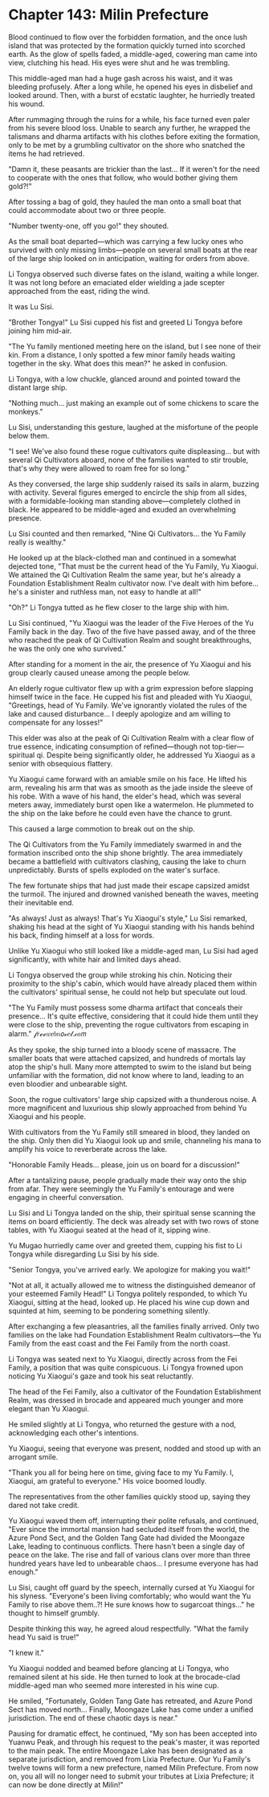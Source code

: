 # Chapter 143: Milin Prefecture

Blood continued to flow over the forbidden formation, and the once lush island that was protected by the formation quickly turned into scorched earth. As the glow of spells faded, a middle-aged, cowering man came into view, clutching his head. His eyes were shut and he was trembling.

This middle-aged man had a huge gash across his waist, and it was bleeding profusely. After a long while, he opened his eyes in disbelief and looked around. Then, with a burst of ecstatic laughter, he hurriedly treated his wound.

After rummaging through the ruins for a while, his face turned even paler from his severe blood loss. Unable to search any further, he wrapped the talismans and dharma artifacts with his clothes before exiting the formation, only to be met by a grumbling cultivator on the shore who snatched the items he had retrieved.

"Damn it, these peasants are trickier than the last... If it weren't for the need to cooperate with the ones that follow, who would bother giving them gold?!"

After tossing a bag of gold, they hauled the man onto a small boat that could accommodate about two or three people.

"Number twenty-one, off you go!" they shouted.

As the small boat departed—which was carrying a few lucky ones who survived with only missing limbs—people on several small boats at the rear of the large ship looked on in anticipation, waiting for orders from above.

Li Tongya observed such diverse fates on the island, waiting a while longer. It was not long before an emaciated elder wielding a jade scepter approached from the east, riding the wind.

It was Lu Sisi.

"Brother Tongya!" Lu Sisi cupped his fist and greeted Li Tongya before joining him mid-air.

"The Yu family mentioned meeting here on the island, but I see none of their kin. From a distance, I only spotted a few minor family heads waiting together in the sky. What does this mean?" he asked in confusion.

Li Tongya, with a low chuckle, glanced around and pointed toward the distant large ship.

"Nothing much... just making an example out of some chickens to scare the monkeys."

Lu Sisi, understanding this gesture, laughed at the misfortune of the people below them.

"I see! We've also found these rogue cultivators quite displeasing... but with several Qi Cultivators aboard, none of the families wanted to stir trouble, that's why they were allowed to roam free for so long."

As they conversed, the large ship suddenly raised its sails in alarm, buzzing with activity. Several figures emerged to encircle the ship from all sides, with a formidable-looking man standing above—completely clothed in black. He appeared to be middle-aged and exuded an overwhelming presence.

Lu Sisi counted and then remarked, "Nine Qi Cultivators... the Yu Family really is wealthy."

He looked up at the black-clothed man and continued in a somewhat dejected tone, "That must be the current head of the Yu Family, Yu Xiaogui. We attained the Qi Cultivation Realm the same year, but he's already a Foundation Establishment Realm cultivator now. I've dealt with him before... he's a sinister and ruthless man, not easy to handle at all!"

"Oh?" Li Tongya tutted as he flew closer to the large ship with him.

Lu Sisi continued, "Yu Xiaogui was the leader of the Five Heroes of the Yu Family back in the day. Two of the five have passed away, and of the three who reached the peak of Qi Cultivation Realm and sought breakthroughs, he was the only one who survived."

After standing for a moment in the air, the presence of Yu Xiaogui and his group clearly caused unease among the people below.

An elderly rogue cultivator flew up with a grim expression before slapping himself twice in the face. He cupped his fist and pleaded with Yu Xiaogui, "Greetings, head of Yu Family. We've ignorantly violated the rules of the lake and caused disturbance... I deeply apologize and am willing to compensate for any losses!"

This elder was also at the peak of Qi Cultivation Realm with a clear flow of true essence, indicating consumption of refined—though not top-tier—spiritual qi. Despite being significantly older, he addressed Yu Xiaogui as a senior with obsequious flattery.

Yu Xiaogui came forward with an amiable smile on his face. He lifted his arm, revealing his arm that was as smooth as the jade inside the sleeve of his robe. With a wave of his hand, the elder's head, which was several meters away, immediately burst open like a watermelon. He plummeted to the ship on the lake before he could even have the chance to grunt.

This caused a large commotion to break out on the ship.

The Qi Cultivators from the Yu Family immediately swarmed in and the formation inscribed onto the ship shone brightly. The area immediately became a battlefield with cultivators clashing, causing the lake to churn unpredictably. Bursts of spells exploded on the water's surface.

The few fortunate ships that had just made their escape capsized amidst the turmoil. The injured and drowned vanished beneath the waves, meeting their inevitable end.

"As always! Just as always! That's Yu Xiaogui's style," Lu Sisi remarked, shaking his head at the sight of Yu Xiaogui standing with his hands behind his back, finding himself at a loss for words.

Unlike Yu Xiaogui who still looked like a middle-aged man, Lu Sisi had aged significantly, with white hair and limited days ahead.

Li Tongya observed the group while stroking his chin. Noticing their proximity to the ship's cabin, which would have already placed them within the cultivators' spiritual sense, he could not help but speculate out loud.

"The Yu Family must possess some dharma artifact that conceals their presence... It's quite effective, considering that it could hide them until they were close to the ship, preventing the rogue cultivators from escaping in alarm."
𝒻𝑟ℯℯ𝑤𝑒𝑏𝑛𝘰𝓋𝑒𝓁.𝒸𝑜𝘮

As they spoke, the ship turned into a bloody scene of massacre. The smaller boats that were attached capsized, and hundreds of mortals lay atop the ship's hull. Many more attempted to swim to the island but being unfamiliar with the formation, did not know where to land, leading to an even bloodier and unbearable sight.

Soon, the rogue cultivators' large ship capsized with a thunderous noise. A more magnificent and luxurious ship slowly approached from behind Yu Xiaogui and his people.

With cultivators from the Yu Family still smeared in blood, they landed on the ship. Only then did Yu Xiaogui look up and smile, channeling his mana to amplify his voice to reverberate across the lake.

"Honorable Family Heads... please, join us on board for a discussion!"

After a tantalizing pause, people gradually made their way onto the ship from afar. They were seemingly the Yu Family's entourage and were engaging in cheerful conversation.

Lu Sisi and Li Tongya landed on the ship, their spiritual sense scanning the items on board efficiently. The deck was already set with two rows of stone tables, with Yu Xiaogui seated at the head of it, sipping wine.

Yu Mugao hurriedly came over and greeted them, cupping his fist to Li Tongya while disregarding Lu Sisi by his side.

"Senior Tongya, you've arrived early. We apologize for making you wait!"

"Not at all, it actually allowed me to witness the distinguished demeanor of your esteemed Family Head!" Li Tongya politely responded, to which Yu Xiaogui, sitting at the head, looked up. He placed his wine cup down and squinted at him, seeming to be pondering something silently.

After exchanging a few pleasantries, all the families finally arrived. Only two families on the lake had Foundation Establishment Realm cultivators—the Yu Family from the east coast and the Fei Family from the north coast.

Li Tongya was seated next to Yu Xiaogui, directly across from the Fei Family, a position that was quite conspicuous. Li Tongya frowned upon noticing Yu Xiaogui's gaze and took his seat reluctantly.

The head of the Fei Family, also a cultivator of the Foundation Establishment Realm, was dressed in brocade and appeared much younger and more elegant than Yu Xiaogui.

He smiled slightly at Li Tongya, who returned the gesture with a nod, acknowledging each other's intentions.

Yu Xiaogui, seeing that everyone was present, nodded and stood up with an arrogant smile.

"Thank you all for being here on time, giving face to my Yu Family. I, Xiaogui, am grateful to everyone." His voice boomed loudly.

The representatives from the other families quickly stood up, saying they dared not take credit.

Yu Xiaogui waved them off, interrupting their polite refusals, and continued, "Ever since the immortal mansion had secluded itself from the world, the Azure Pond Sect, and the Golden Tang Gate had divided the Moongaze Lake, leading to continuous conflicts. There hasn't been a single day of peace on the lake. The rise and fall of various clans over more than three hundred years have led to unbearable chaos... I presume everyone has had enough."

Lu Sisi, caught off guard by the speech, internally cursed at Yu Xiaogui for his slyness. "Everyone's been living comfortably; who would want the Yu Family to rise above them..?! He sure knows how to sugarcoat things..." he thought to himself grumbly.

Despite thinking this way, he agreed aloud respectfully. "What the family head Yu said is true!"

"I knew it."

Yu Xiaogui nodded and beamed before glancing at Li Tongya, who remained silent at his side. He then turned to look at the brocade-clad middle-aged man who seemed more interested in his wine cup.

He smiled, "Fortunately, Golden Tang Gate has retreated, and Azure Pond Sect has moved north... Finally, Moongaze Lake has come under a unified jurisdiction. The end of these chaotic days is near."

Pausing for dramatic effect, he continued, "My son has been accepted into Yuanwu Peak, and through his request to the peak's master, it was reported to the main peak. The entire Moongaze Lake has been designated as a separate jurisdiction, and removed from Lixia Prefecture. Our Yu Family's twelve towns will form a new prefecture, named Milin Prefecture. From now on, you all will no longer need to submit your tributes at Lixia Prefecture; it can now be done directly at Milin!"
